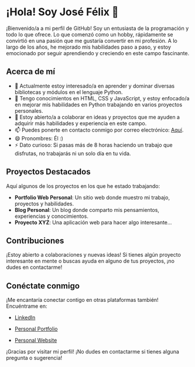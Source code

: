 # ¡Hola! Soy José Félix 👋

¡Bienvenido/a a mi perfil de GitHub! Soy un entusiasta de la programación y todo lo que ofrece. Lo que comenzó como un hobby, rápidamente se convirtió en una pasión que me gustaría convertir en mi profesión. A lo largo de los años, he mejorado mis habilidades paso a paso, y estoy emocionado por seguir aprendiendo y creciendo en este campo fascinante.

## Acerca de mí

- 👀 Actualmente estoy interesado/a en aprender y dominar diversas bibliotecas y módulos en el lenguaje Python.
- 🌱 Tengo conocimientos en HTML, CSS y JavaScript, y estoy enfocado/a en mejorar mis habilidades en Python trabajando en varios proyectos personales.
- 💞️ Estoy abierto/a a colaborar en ideas y proyectos que me ayuden a adquirir más habilidades y experiencia en este campo.
- 📫 Puedes ponerte en contacto conmigo por correo electrónico: [Aquí](mailto:lanzaltura17@gmail.com).
- 😄 Pronombres: Él :)
- ⚡ Dato curioso: Si pasas más de 8 horas haciendo un trabajo que disfrutas, no trabajarás ni un solo día en tu vida.

## Proyectos Destacados

Aquí algunos de los proyectos en los que he estado trabajando:

- **Portfolio Web Personal**: Un sitio web donde muestro mi trabajo, proyectos y habilidades.
- **Blog Personal**: Un blog donde comparto mis pensamientos, experiencias y conocimientos.
- **Proyecto XYZ**: Una aplicación web para hacer algo interesante...

## Contribuciones

¡Estoy abierto a colaboraciones y nuevas ideas! Si tienes algún proyecto interesante en mente o buscas ayuda en alguno de tus proyectos, ¡no dudes en contactarme!

## Conéctate conmigo

¡Me encantaría conectar contigo en otras plataformas también! Encuéntrame en:

- [LinkedIn](https://www.linkedin.com/in/jose-felix-gordo-casta%C3%B1o-dev-es/)
  
- [Personal Portfolio](https://portfolio.lanzaway.com/)
  
- [Personal Website](https://lanzaway.com/)


¡Gracias por visitar mi perfil! ¡No dudes en contactarme si tienes alguna pregunta o sugerencia!
